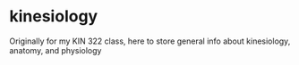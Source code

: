 # kinesiology
Originally for my KIN 322 class, here to store general info about kinesiology, anatomy, and physiology
